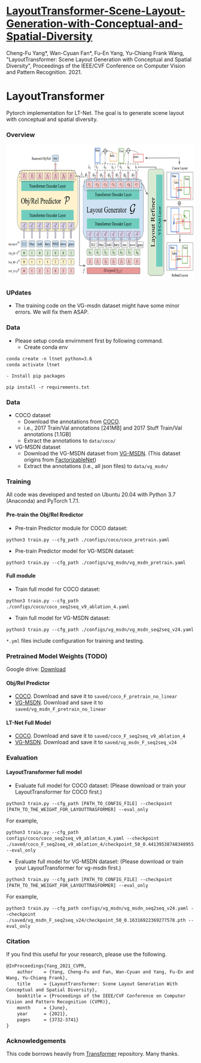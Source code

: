 # [LayoutTransformer-Scene-Layout-Generation-with-Conceptual-and-Spatial-Diversity](https://openaccess.thecvf.com/content/CVPR2021/papers/Yang_LayoutTransformer_Scene_Layout_Generation_With_Conceptual_and_Spatial_Diversity_CVPR_2021_paper.pdf)
Cheng-Fu Yang*, Wan-Cyuan Fan*, Fu-En Yang, Yu-Chiang Frank Wang, "LayoutTransformer: Scene Layout Generation with Conceptual and Spatial Diversity", Proceedings of the IEEE/CVF Conference on Computer Vision and Pattern Recognition. 2021.

# LayoutTransformer 
Pytorch implementation for LT-Net. The goal is to generate scene layout with conceptual and spatial diversity.

### Overview
<img src="./figures/archi.png" width="940px" height="360px"/>

### UPdates
- The training code on the VG-msdn dataset might have some minor errors. We will fix them ASAP.

### Data
- Please setup conda envirnment first by following command.
    - Create conda env
```
conda create -n ltnet python=3.6
conda activate ltnet
```
    - Install pip packages
```
pip install -r requirements.txt 
```

### Data
- COCO dataset
    - Download the annotations from [COCO](https://cocodataset.org/#download).
    - i.e., 2017 Train/Val annotations [241MB] and 2017 Stuff Train/Val annotations [1.1GB]
    - Extract the annotations to `data/coco/`
- VG-MSDN dataset
    - Download the VG-MSDN dataset from [VG-MSDN](https://drive.google.com/file/d/1WjetLwwH3CptxACrXnc1NCcccWUVDO76/view). (This dataset origins from [FactorizableNet](https://github.com/yikang-li/FactorizableNet))
    - Extract the annotations (i.e., all json files) to `data/vg_msdn/`

### Training
All code was developed and tested on Ubuntu 20.04 with Python 3.7 (Anaconda) and PyTorch 1.7.1.

#### Pre-train the Obj/Rel Rredictor
- Pre-train Predictor module for COCO dataset:
```
python3 train.py --cfg_path ./configs/coco/coco_pretrain.yaml
```
- Pre-train Predictor model for VG-MSDN dataset: 
```
python3 train.py --cfg_path ./configs/vg_msdn/vg_msdn_pretrain.yaml
```
#### Full module
- Train full model for COCO dataset:
```
python3 train.py --cfg_path ./configs/coco/coco_seq2seq_v9_ablation_4.yaml
```
- Train full model for VG-MSDN dataset: 
```
python3 train.py --cfg_path ./configs/vg_msdn/vg_msdn_seq2seq_v24.yaml
```

`*.yml` files include configuration for training and testing.


### Pretrained Model Weights (TODO) 
Google drive: [Download](https://drive.google.com/drive/folders/1pPJxX0ih6pgUpKjeIjIICso6SpOGHoaI?usp=sharing)
#### Obj/Rel Predictor 
- [COCO](https://drive.google.com/drive/folders/1I6Hfkdv58_mkT7JJhnIR5we3TTM_L-mN?usp=sharing). Download and save it to `saved/coco_F_pretrain_no_linear`
- [VG-MSDN](https://drive.google.com/drive/folders/1E3ZQgMEAr5yoIRzcQHmUltfLOnrgHVch?usp=sharing). Download and save it to `saved/vg_msdn_F_pretrain_no_linear`
#### LT-Net Full Model 
- [COCO](https://drive.google.com/drive/folders/1pDHGIob1nc480AysXgdAqO8BIBUaS9r-?usp=sharing). Download and save it to `saved/coco_F_seq2seq_v9_ablation_4`
- [VG-MSDN](https://drive.google.com/drive/folders/1F9J2t9QAHCdcSYZKI3lLkDJcVAQh2jpD?usp=sharing). Download and save it to `saved/vg_msdn_F_seq2seq_v24`

### Evaluation

#### LayoutTransformer full model   
- Evaluate full model for COCO dataset: (Please download or train your LayoutTransformer for COCO first.)
```
python3 train.py --cfg_path [PATH_TO_CONFIG_FILE] --checkpoint [PATH_TO_THE_WEIGHT_FOR_LAYOUTTRASFORMER] --eval_only
```
For example,
```
python3 train.py --cfg_path configs/coco/coco_seq2seq_v9_ablation_4.yaml --checkpoint ./saved/coco_F_seq2seq_v9_ablation_4/checkpoint_50_0.44139538748348955.pth --eval_only
```
- Evaluate full model for VG-MSDN dataset: (Please download or train your LayoutTransformer for vg-msdn first.)
```
python3 train.py --cfg_path [PATH_TO_CONFIG_FILE] --checkpoint [PATH_TO_THE_WEIGHT_FOR_LAYOUTTRASFORMER] --eval_only
```
For example,
```
python3 train.py --cfg_path configs/vg_msdn/vg_msdn_seq2seq_v24.yaml --checkpoint ./saved/vg_msdn_F_seq2seq_v24/checkpoint_50_0.16316922369277578.pth --eval_only
```
### Citation

If you find this useful for your research, please use the following.

```
@InProceedings{Yang_2021_CVPR,
    author    = {Yang, Cheng-Fu and Fan, Wan-Cyuan and Yang, Fu-En and Wang, Yu-Chiang Frank},
    title     = {LayoutTransformer: Scene Layout Generation With Conceptual and Spatial Diversity},
    booktitle = {Proceedings of the IEEE/CVF Conference on Computer Vision and Pattern Recognition (CVPR)},
    month     = {June},
    year      = {2021},
    pages     = {3732-3741}
}
```

### Acknowledgements
This code borrows heavily from [Transformer](https://github.com/pytorch/pytorch/blob/master/torch/nn/modules/transformer.py) repository. Many thanks.
